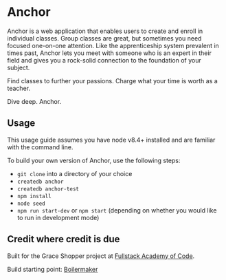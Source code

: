# Anchor

Anchor is a web application that enables users to create and enroll in individual classes. Group classes are great, but sometimes you need focused one-on-one attention. Like the apprenticeship system prevalent in times past, Anchor lets you meet with someone who is an expert in their field and gives you a rock-solid connection to the foundation of your subject.

Find classes to further your passions. Charge what your time is worth as a teacher.

Dive deep. Anchor.

## Usage

This usage guide assumes you have node v8.4+ installed and are familiar with the command line.

To build your own version of Anchor, use the following steps:

- ```git clone``` into a directory of your choice
- ```createdb anchor```
- ```createdb anchor-test```
- ```npm install```
- ```node seed```
- ```npm run start-dev``` or ```npm start``` (depending on whether you would like to run in development mode)

## Credit where credit is due

Built for the Grace Shopper project at [Fullstack Academy of Code](https://www.fullstackacademy.com/).

Build starting point: [Boilermaker](https://github.com/FullstackAcademy/boilermaker)
